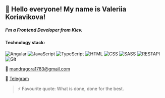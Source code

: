 ## 👋 Hello everyone! My name is **Valeriia Koriavikova**!
##### I'm a *Frontend Developer* from Kiev.

#### Technology stack:
![Angular](https://img.shields.io/badge/-Angular-fff?style=for-the-badge&logo=angular)
![JavaScript](https://img.shields.io/badge/-JavaScript-fff?style=for-the-badge&logo=javascript)
![TypeScript](https://img.shields.io/badge/-TypeScript-fff?style=for-the-badge&logo=typescript)
![HTML](https://img.shields.io/badge/-HTML-fff?style=for-the-badge&logo=html5)
![CSS](https://img.shields.io/badge/-CSS-fff?style=for-the-badge&logo=css3)
![SASS](https://img.shields.io/badge/-SASS-fff?style=for-the-badge&logo=sass)
![RESTAPI](https://img.shields.io/badge/-REST_API-fff?style=for-the-badge&logo=restapi)
![Git](https://img.shields.io/badge/-GIT-fff?style=for-the-badge&logo=git)


:email: mandragora1783@gmail.com

:calling: [Telegram](https://t.me/LeoMorgan)



> ⚡ Favourite quote: What is done, done for the best.
